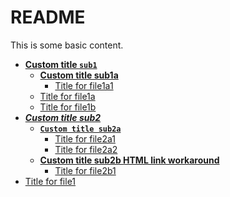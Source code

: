 # README

This is some basic content.


<!-- tree generated by markdown-notes-tree starts here -->

- [**Custom title `sub1`**](sub1)
    - [**Custom title sub1a**](sub1/sub1a)
        - [Title for file1a1](sub1/sub1a/file1a1.md)
    - [Title for file1a](sub1/file1a.md)
    - [Title for file1b](sub1/file1b.md)
- [***Custom title sub2***](sub2)
    - [**`Custom title sub2a`**](sub2/sub2a)
        - [Title for file2a1](sub2/sub2a/file2a1.md)
        - [Title for file2a2](sub2/sub2a/file2a2.md)
    - [**Custom title sub2b <a href="http://mistermicheels.com">HTML link workaround</a>**](sub2/sub2b)
        - [Title for file2b1](sub2/sub2b/file2b1.md)
- [Title for file1](file1.md)

<!-- tree generated by markdown-notes-tree ends here -->
